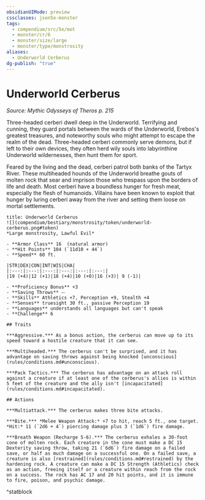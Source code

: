 ```yaml
---
obsidianUIMode: preview
cssclasses: json5e-monster
tags:
  - compendium/src/5e/mot
  - monster/cr/6
  - monster/size/large
  - monster/type/monstrosity
aliases:
  - Underworld Cerberus
dg-publish: "true"
---
```

# Underworld Cerberus
*Source: Mythic Odysseys of Theros p. 215*  

Three-headed cerberi dwell deep in the Underworld. Terrifying and cunning, they guard portals between the wards of the Underworld, Erebos's greatest treasures, and noteworthy souls who might attempt to escape the realm of the dead. Three-headed cerberi commonly serve demons, but if left to their own devices, they often herd wily souls into labyrinthine Underworld wildernesses, then hunt them for sport.

Feared by the living and the dead, cerberi patrol both banks of the Tartyx River. These multiheaded hounds of the Underworld breathe gouts of molten rock that sear and imprison those who trespass upon the borders of life and death. Most cerberi have a boundless hunger for fresh meat, especially the flesh of humanoids. Villains have been known to exploit that hunger by luring cerberi away from the river and setting them loose on mortal settlements.

```ad-statblock
title: Underworld Cerberus
![](compendium/bestiary/monstrosity/token/underworld-cerberus.png#token)
*Large monstrosity, Lawful Evil*

- **Armor Class** 16  (natural armor)
- **Hit Points** 104 (`11d10 + 44`)
- **Speed** 60 ft.

|STR|DEX|CON|INT|WIS|CHA|
|:---:|:---:|:---:|:---:|:---:|:---:|
|19 (+4)|12 (+1)|18 (+4)|10 (+0)|16 (+3)| 9 (-1)|

- **Proficiency Bonus** +3
- **Saving Throws** ⏤
- **Skills** Athletics +7, Perception +9, Stealth +4
- **Senses** truesight 30 ft., passive Perception 19
- **Languages** understands all languages but can't speak
- **Challenge** 6

## Traits

***Aggressive.*** As a bonus action, the cerberus can move up to its speed toward a hostile creature that it can see.

***Multiheaded.*** The cerberus can't be surprised, and it has advantage on saving throws against being knocked [unconscious](rules/conditions.md#unconscious).

***Pack Tactics.*** The cerberus has advantage on an attack roll against a creature if at least one of the cerberus's allies is within 5 feet of the creature and the ally isn't [incapacitated](rules/conditions.md#incapacitated).

## Actions

***Multiattack.*** The cerberus makes three bite attacks.

***Bite.*** *Melee Weapon Attack:* +7 to hit, reach 5 ft., one target. *Hit:* 11 (`2d6 + 4`) piercing damage plus 3 (`1d6`) fire damage.

***Breath Weapon (Recharge 5-6).*** The cerberus exhales a 30-foot cone of molten rock. Each creature in the cone must make a DC 15 Dexterity saving throw, taking 21 (`6d6`) fire damage on a failed save, or half as much damage on a successful one. On a failed save, a creature is also [restrained](rules/conditions.md#restrained) by the hardening rock. A creature can make a DC 15 Strength (Athletics) check as an action, freeing itself or a creature within reach from the rock on a success. The rock has AC 17 and 20 hit points, and it is immune to fire, poison, and psychic damage.
```
^statblock